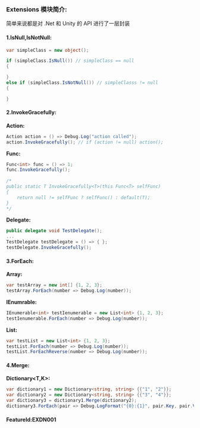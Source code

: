 ### Extensions 模块简介:

简单来说都是对 .Net 和  Unity 的 API 进行了一层封装

#### 1.IsNull,IsNotNull:

``` csharp
var simpleClass = new object();

if (simpleClass.IsNull()) // simpleClass == null
{

}
else if (simpleClass.IsNotNull()) // simpleClasss != null
{

}
```

#### 2.InvokeGracefully:

**Action:**

``` csharp
Action action = () => Debug.Log("action called");
action.InvokeGracefully(); // if (action != null) action();
```

**Func:**

``` csharp
Func<int> func = () => 1;
func.InvokeGracefully();
			
/*
public static T InvokeGracefully<T>(this Func<T> selfFunc)
{
	return null != selfFunc ? selfFunc() : default(T);
}
*/ 
```

**Delegate:**

``` csharp
public delegate void TestDelegate();
...
TestDelegate testDelegate = () => { };
testDelegate.InvokeGracefully();
```



#### 3.ForEach:

**Array:**

``` csharp
var testArray = new int[] {1, 2, 3};
testArray.ForEach(number => Debug.Log(number));
```

**IEnumrable<T>:**

``` csharp
IEnumerable<int> testIenumerable = new List<int> {1, 2, 3};
testIenumerable.ForEach(number => Debug.Log(number));
```

**List<T>:**

``` csharp
var testList = new List<int> {1, 2, 3};
testList.ForEach(number => Debug.Log(number));
testList.ForEachReverse(number => Debug.Log(number));
```

#### 4.Merge:

**Dictionary<T,K>:**

``` csharp
var dictionary1 = new Dictionary<string, string> {{"1", "2"}};
var dictionary2 = new Dictionary<string, string> {{"3", "4"}};
var dictionary3 = dictionary1.Merge(dictionary2);
dictionary3.ForEach(pair => Debug.LogFormat("{0}:{1}", pair.Key, pair.Value));
```



#### FeatureId:EXDN001
